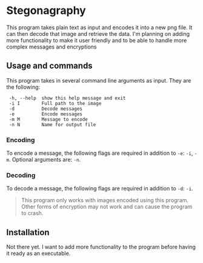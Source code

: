 # Stegonagraphy

This program takes plain text as input and encodes it into a new png file. It can then decode that image and retrieve the data. I'm planning on adding more functionality to make it user friendly
and to be able to handle more complex messages and encryptions


## Usage and commands

This program takes in several command line arguments as input. They are the following:
 ```
  -h, --help  show this help message and exit
  -i I        Full path to the image
  -d          Decode messages
  -e          Encode messages
  -m M        Message to encode
  -n N        Name for output file
```

### Encoding
To encode a message, the following flags are required in addition to `-e`: `-i`, `-m`. Optional arguments are: `-n`.

### Decoding 
To decode a message, the following flags are required in addition to `-d`: `-i`.

>This program only works with images encoded using this program. Other forms of encryption may not work and can cause the program to crash.

## Installation 
Not there yet. I want to add more functionality to the program before having it ready as an executable.
